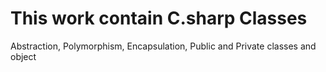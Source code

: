 # This work contain C.sharp Classes
Abstraction,
Polymorphism,
Encapsulation,
Public and Private classes and object
